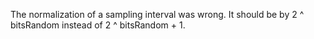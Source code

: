 The normalization of a sampling interval was wrong. It should be by 2 ^ bitsRandom instead of 2 ^ bitsRandom + 1.